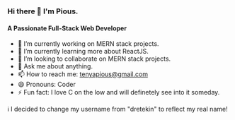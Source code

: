 ### Hi there 👋 I'm Pious.
#### A Passionate Full-Stack Web Developer

- 🔭 I’m currently working on MERN stack projects.
- 🌱 I’m currently learning more about ReactJS.
- 👯 I’m looking to collaborate on MERN stack projects.
- 💬 Ask me about anything.
- 📫 How to reach me: tenyapious@gmail.com
- 😄 Pronouns: Coder
- ⚡ Fun fact: I love C on the low and will definetely see into it someday.

:information_source: I decided to change my username from "dretekin" to reflect my real name!
